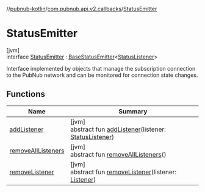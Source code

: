 //[pubnub-kotlin](../../../index.md)/[com.pubnub.api.v2.callbacks](../index.md)/[StatusEmitter](index.md)

# StatusEmitter

[jvm]\
interface [StatusEmitter](index.md) : [BaseStatusEmitter](../../../../pubnub-gson/com.pubnub.api.v2.callbacks/-base-status-emitter/index.md)&lt;[StatusListener](../-status-listener/index.md)&gt; 

Interface implemented by objects that manage the subscription connection to the PubNub network and can be monitored for connection state changes.

## Functions

| Name | Summary |
|---|---|
| [addListener](index.md#1991821895%2FFunctions%2F51989805) | [jvm]<br>abstract fun [addListener](index.md#1991821895%2FFunctions%2F51989805)(listener: [StatusListener](../-status-listener/index.md)) |
| [removeAllListeners](index.md#-960759141%2FFunctions%2F51989805) | [jvm]<br>abstract fun [removeAllListeners](index.md#-960759141%2FFunctions%2F51989805)() |
| [removeListener](index.md#-1789774638%2FFunctions%2F51989805) | [jvm]<br>abstract fun [removeListener](index.md#-1789774638%2FFunctions%2F51989805)(listener: [Listener](../../../../pubnub-gson/com.pubnub.api.callbacks/-listener/index.md)) |
